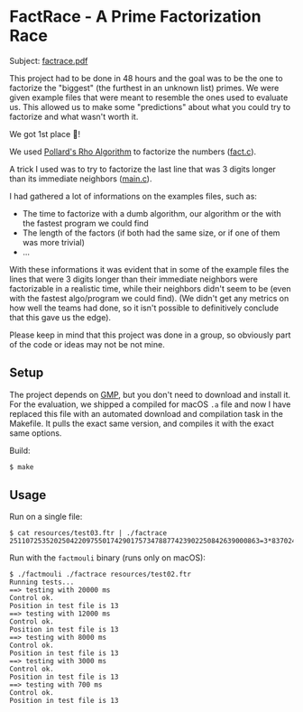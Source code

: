 # FactRace - A Prime Factorization Race

Subject: [factrace.pdf](factrace.pdf)

This project had to be done in 48 hours and the goal was to be the one to
factorize the "biggest" (the furthest in an unknown list) primes. We were given
example files that were meant to resemble the ones used to evaluate us. This
allowed us to make some "predictions" about what you could try to factorize and
what wasn't worth it.

We got 1st place 🥇!

We used [Pollard's Rho
Algorithm](https://en.wikipedia.org/wiki/Pollard%27s_rho_algorithm) to
factorize the numbers ([fact.c](src/fact.c)).

A trick I used was to try to factorize the last line that was 3 digits longer
than its immediate neighbors ([main.c](src/main.c#L38)).

I had gathered a lot of informations on the examples files, such as:
- The time to factorize with a dumb algorithm, our algorithm or the with the
  fastest program we could find
- The length of the factors (if both had the same size, or if one of them was
  more trivial)
- ...

With these informations it was evident that in some of the example files the
lines that were 3 digits longer than their immediate neighbors were factorizable
in a realistic time, while their neighbors didn't seem to be (even with the
fastest algo/program we could find). (We didn't get any metrics on how well the
teams had done, so it isn't possible to definitively conclude that this gave us
the edge).

Please keep in mind that this project was done in a group, so obviously part of
the code or ideas may not be not mine.

## Setup

The project depends on [GMP](https://gmplib.org/), but you don't need to
download and install it. For the evaluation, we shipped a compiled for macOS
`.a` file and now I have replaced this file with an automated download and
compilation task in the Makefile. It pulls the exact same version, and compiles
it with the exact same options.

Build:

```sh
$ make
```

## Usage

Run on a single file:

```
$ cat resources/test03.ftr | ./factrace
25110725352025042209755017429017573478877423902250842639000863=3*8370241784008347403251672476339191159625807967416947546333621
```

Run with the `factmouli` binary (runs only on macOS):

```
$ ./factmouli ./factrace resources/test02.ftr
Running tests...
==> testing with 20000 ms
Control ok.
Position in test file is 13
==> testing with 12000 ms
Control ok.
Position in test file is 13
==> testing with 8000 ms
Control ok.
Position in test file is 13
==> testing with 3000 ms
Control ok.
Position in test file is 13
==> testing with 700 ms
Control ok.
Position in test file is 13
```
